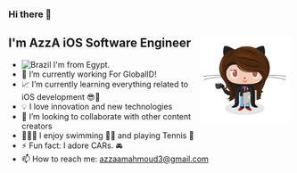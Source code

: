 ### Hi there 👋
## I'm AzzA iOS Software Engineer  <img align="right" alt="GIF" height="160px" src="https://github.com/DeepaPrasanna/DeepaPrasanna/blob/master/images/femalecodertocat.png" />
- <img width="16" src="http://www.country-dialing-codes.net/img/png-country-4x2-fancy-res-1280x960/eg.png" alt="Brazil" /> I'm from Egypt.
- 🌱 I’m currently working For GlobalID!
- 📈 I’m currently learning everything related to iOS development 😎🤯
- 💡 I love innovation and new technologies
- 👯 I’m looking to collaborate with other content creators
- 🤸🏻‍♂️ I enjoy swimming 🏊‍♀️ and playing Tennis 🎾
- ⚡ Fun fact: I adore CARs. 🚘
- 📫 How to reach me: azzaamahmoud3@gmail.com

